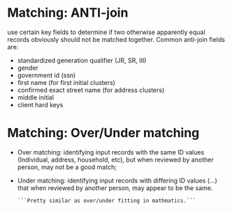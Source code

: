 Matching: ANTI-join
====================
use certain key fields to determine if two otherwise apparently equal records obviously should not be matched together. Common anti-join fields are:
- standardized generation qualifier (JR, SR, III)
- gender
- government id (ssn) 
- first name (for first initial clusters)
- confirmed exact street name (for address clusters)
- middle initial
- client hard keys

Matching: Over/Under matching
=============================
- Over matching: identifying input records with the same ID values (Individual, address, household, etc), but when reviewed by another person, may not be a good match;
- Under matching: identifying input records with differing ID values (...) that when reviewed by another person, may appear to be the same.

      ```Pretty similar as over/under fitting in mathmatics.```


